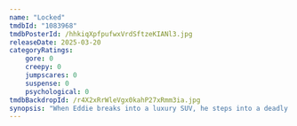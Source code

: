 ```yaml
---
name: "Locked"
tmdbId: "1083968"
tmdbPosterId: /hhkiqXpfpufwxVrdSftzeKIANl3.jpg
releaseDate: 2025-03-20
categoryRatings:
    gore: 0
    creepy: 0
    jumpscares: 0
    suspense: 0
    psychological: 0
tmdbBackdropId: /r4X2xRrWleVgx0kahP27xRmm3ia.jpg
synopsis: "When Eddie breaks into a luxury SUV, he steps into a deadly trap set by William, a self-proclaimed vigilante delivering his own brand of twisted justice. With no means of escape, Eddie must fight to survive in a ride where escape is an illusion, survival is a nightmare, and justice shifts into high gear."
---
```


